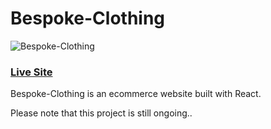 # Bespoke-Clothing

![Bespoke-Clothing](https://res.cloudinary.com/seunstore/image/upload/v1594391133/bespoke-clothing-img_kbb242.png)

### [Live Site](https://bespoke-clothing.herokuapp.com/)


Bespoke-Clothing is an ecommerce website built with React.

Please note that this project is still ongoing..
